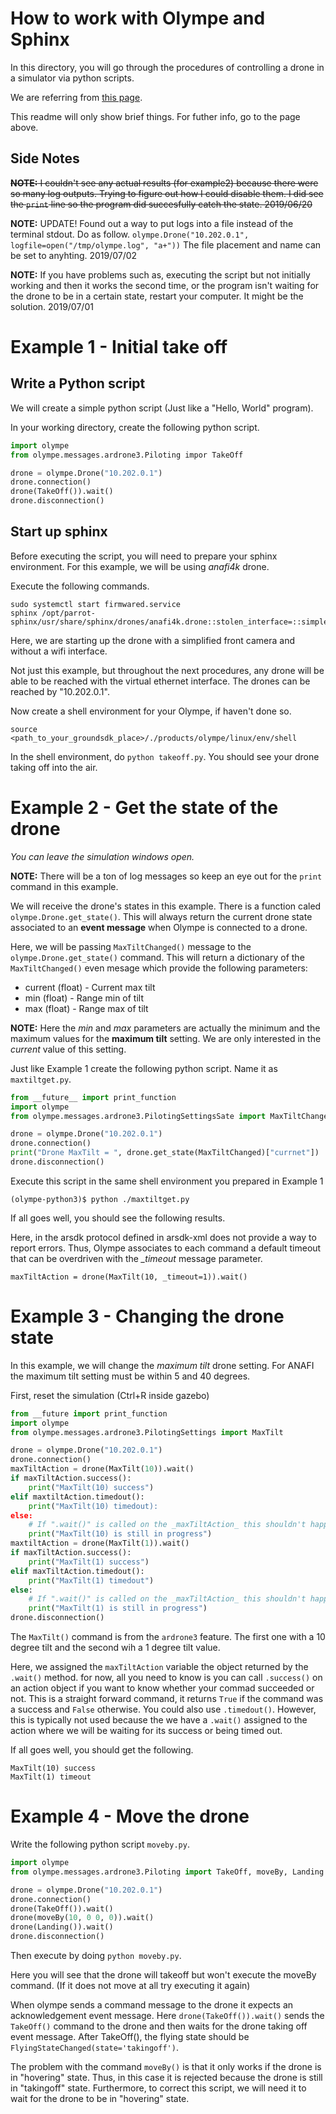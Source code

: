 # How to work with Olympe and Sphinx
In this directory, you will go through the procedures of controlling a drone in a simulator via python scripts.

We are referring from [this page](https://developer.parrot.com/docs/olympe/userguide.html).

This readme will only show brief things. For futher info, go to the page above.

## Side Notes
~~__NOTE:__ I couldn't see any actual results (for example2) because there were so many log outputs. Trying to figure out how I could disable them. I did see the `print` line so the program did succesfully catch the state. 2019/06/20~~

__NOTE:__ UPDATE! Found out a way to put logs into a file instead of the terminal stdout. Do as follow. `olympe.Drone("10.202.0.1", logfile=open("/tmp/olympe.log", "a+"))` The file placement and name can be set to anyhting. 2019/07/02

__NOTE:__ If you have problems such as, executing the script but not initially working and then it works the second time, or the program isn't waiting for the drone to be in a certain state, restart your computer. It might be the solution. 2019/07/01

# Example 1 - Initial take off
## Write a Python script
We will create a simple python script (Just like a "Hello, World" program).

In your working directory, create the following python script.
```python
import olympe
from olympe.messages.ardrone3.Piloting impor TakeOff

drone = olympe.Drone("10.202.0.1")
drone.connection()
drone(TakeOff()).wait()
drone.disconnection()
```

## Start up sphinx
Before executing the script, you will need to prepare your sphinx environment. For this example, we will be using _anafi4k_ drone.

Execute the following commands.
```
sudo systemctl start firmwared.service
sphinx /opt/parrot-sphinx/usr/share/sphinx/drones/anafi4k.drone::stolen_interface=::simple_front_cam=true
```

Here, we are starting up the drone with a simplified front camera and without a wifi interface.

Not just this example, but throughout the next procedures, any drone will be able to be reached with the virtual ethernet interface. The drones can be reached by "10.202.0.1".

Now create a shell environment for your Olympe, if haven't done so.
```
source <path_to_your_groundsdk_place>/./products/olympe/linux/env/shell
```

In the shell environment, do `python takeoff.py`.
You should see your drone taking off into the air.

# Example 2 - Get the state of the drone
_You can leave the simulation windows open._

__NOTE:__ There will be a ton of log messages so keep an eye out for the `print` command in this example.

We will receive the drone's states in this example. There is a function caled `olympe.Drone.get_state()`. This will always return the current drone state associated to an __event message__ when Olympe is connected to a drone.

Here, we will be passing `MaxTiltChanged()` message to the `olympe.Drone.get_state()` command. This will return a dictionary of the `MaxTiltChanged()` even mesage which provide the following parameters:
* current (float) - Current max tilt
* min (float) - Range min of tilt
* max (float) - Range max of tilt

__NOTE:__ Here the _min_ and _max_ parameters are actually the minimum and the maximum values for the __maximum tilt__ setting. We are only interested in the _current_ value of this setting.

Just like Example 1 create the following python script. Name it as `maxtiltget.py`.
```python
from __future__ import print_function
import olympe
from olympe.messages.ardrone3.PilotingSettingsSate import MaxTiltChanged

drone = olympe.Drone("10.202.0.1")
drone.connection()
print("Drone MaxTilt = ", drone.get_state(MaxTiltChanged)["currnet"])
drone.disconnection()
```

Execute this script in the same shell environment you prepared in Example 1
```
(olympe-python3)$ python ./maxtiltget.py
```

If all goes well, you should see the following results. 



Here, in the arsdk protocol defined in arsdk-xml does not provide a way to report errors. Thus, Olympe associates to each command a default timeout that can be overdriven with the *_timeout* message parameter.
```
maxTiltAction = drone(MaxTilt(10, _timeout=1)).wait()
```

# Example 3 - Changing the drone state

In this example, we will change the _maximum tilt_ drone setting.
For ANAFI the maximum tilt setting must be within 5 and 40 degrees.

First, reset the simulation (Ctrl+R inside gazebo)


```python
from __future import print_function
import olympe
from olympe.messages.ardrone3.PilotingSettings import MaxTilt

drone = olympe.Drone("10.202.0.1")
drone.connection()
maxTiltAction = drone(MaxTilt(10)).wait()
if maxTiltAction.success():
    print("MaxTilt(10) success")
elif maxtiltAction.timedout():
    print("MaxTilt(10) timedout):
else:
    # If ".wait()" is called on the _maxTiltAction_ this shouldn't happen
    print("MaxTilt(10) is still in progress")
maxtiltAction = drone(MaxTilt(1)).wait()
if maxTiltAction.success():
    print("MaxTilt(1) success")
elif maxTiltAction.timedout():
    print("MaxTilt(1) timedout")
else:
    # If ".wait()" is called on the _maxTiltAction_ this shouldn't happen
    print("MaxTilt(1) is still in progress")
drone.disconnection()
```

The `MaxTilt()` command is from the `ardrone3` feature. The first one with a 10 degree tilt and the second wih a 1 degree tilt value.

Here, we assigned the `maxTiltAction` variable the object returned by the `.wait()` method. for now, all you need to know is you can call `.success()` on an action object if you want to know whether your commad succeeded or not. This is a straight forward command, it returns `True` if the command was a success and `False` otherwise. You could also use `.timedout()`. However, this is typically not used because the we have a `.wait()` assigned to the action where we will be waiting for its success or being timed out.

If all goes well, you should get the following.

```
MaxTilt(10) success
MaxTilt(1) timeout
```

# Example 4 - Move the drone

Write the following python script `moveby.py`.
```python
import olympe
from olympe.messages.ardrone3.Piloting import TakeOff, moveBy, Landing

drone = olympe.Drone("10.202.0.1")
drone.connection()
drone(TakeOff()).wait()
drone(moveBy(10, 0 0, 0)).wait()
drone(Landing()).wait()
drone.disconnection()
```

Then execute by doing `python moveby.py`.

Here you will see that the drone will takeoff but won't execute the moveBy command. (If it does not move at all try executing it again)

When olympe sends a command message to the drone it expects an acknowledgement event message. Here `drone(TakeOff()).wait()` sends the `TakeOff()` command to the drone and then waits for the drone taking off event message. After TakeOff(), the flying state should be `FlyingStateChanged(state='takingoff')`. 

The problem with the command `moveBy()` is that it only works if the drone is in "hovering" state. Thus, in this case it is rejected because the drone is still in "takingoff" state. Furthermore, to correct this script, we will need it to wait for the drone to be in "hovering" state.
